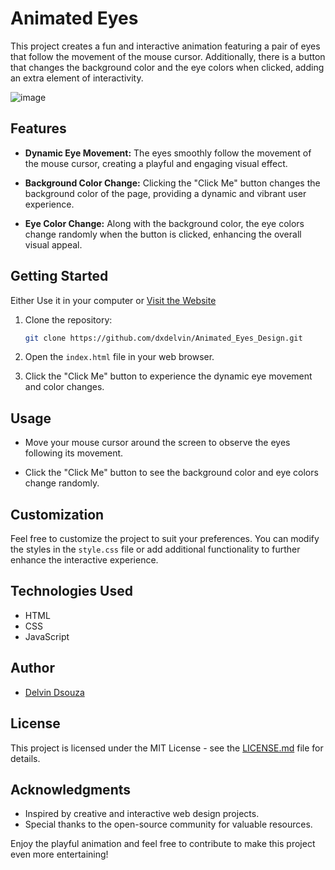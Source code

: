 # Animated Eyes

This project creates a fun and interactive animation featuring a pair of eyes that follow the movement of the mouse cursor. Additionally, there is a button that changes the background color and the eye colors when clicked, adding an extra element of interactivity.

![image](https://github.com/dxdelvin/Animated_Eyes_Design/assets/61946291/0fcc7180-1b2f-4543-9ef1-06b473b284e1)


## Features

- **Dynamic Eye Movement:** The eyes smoothly follow the movement of the mouse cursor, creating a playful and engaging visual effect.

- **Background Color Change:** Clicking the "Click Me" button changes the background color of the page, providing a dynamic and vibrant user experience.

- **Eye Color Change:** Along with the background color, the eye colors change randomly when the button is clicked, enhancing the overall visual appeal.

## Getting Started
Either Use it in your computer or [Visit the Website](https://dxdelvin.github.io/Animated_Eyes_Design/)

1. Clone the repository:
   ```bash
   git clone https://github.com/dxdelvin/Animated_Eyes_Design.git
   ```

2. Open the `index.html` file in your web browser.

3. Click the "Click Me" button to experience the dynamic eye movement and color changes.

## Usage

- Move your mouse cursor around the screen to observe the eyes following its movement.

- Click the "Click Me" button to see the background color and eye colors change randomly.

## Customization

Feel free to customize the project to suit your preferences. You can modify the styles in the `style.css` file or add additional functionality to further enhance the interactive experience.

## Technologies Used

- HTML
- CSS
- JavaScript

## Author

- [Delvin Dsouza](https://github.com/dxdelvin)

## License

This project is licensed under the MIT License - see the [LICENSE.md](LICENSE.md) file for details.

## Acknowledgments

- Inspired by creative and interactive web design projects.
- Special thanks to the open-source community for valuable resources.

Enjoy the playful animation and feel free to contribute to make this project even more entertaining!
